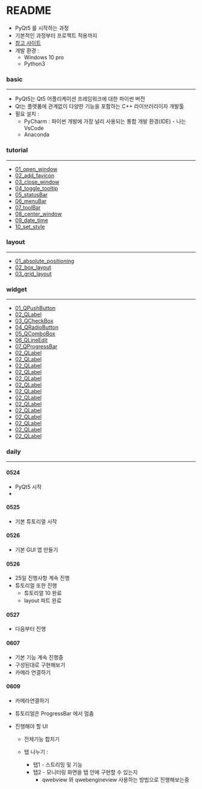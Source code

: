 # README

- PyQt5 를 시작하는 과정
- 기본적인 과정부터 프로젝트 적용까지
- [참고 사이트](https://wikidocs.net/21920)
- 개발 환경 : 
  - Windows 10 pro
  - Python3



### basic

---

- PyQt5는 Qt5 어플리케이션 프레임워크에 대한 파이썬 버전
- Qt는 플랫폼에 관계없이 다양한 기능을 포함하는 C++ 라이브러리이자 개발툴
- 필요 설치 : 
  - PyCharm : 파이썬 개발에 가장 널리 사용되는 통합 개발 환경(IDE) - 나는 VsCode
  - Anaconda





### tutorial

---

- [01_open_window](https://github.com/sehooh5/keti/blob/master/Basic/PyQt5/tutorial/01_open_window.md)
- [02_add_favicon](https://github.com/sehooh5/keti/blob/master/Basic/PyQt5/tutorial/02_add_favicon.md)
- [03_close_window](https://github.com/sehooh5/keti/blob/master/Basic/PyQt5/tutorial/03_close_window.md)
- [04_toggle_tooltip](https://github.com/sehooh5/keti/blob/master/Basic/PyQt5/tutorial/04_toggle_tooltip.md)
- [05_statusBar](https://github.com/sehooh5/keti/blob/master/Basic/PyQt5/tutorial/05_statusBar.md)
- [06_menuBar](https://github.com/sehooh5/keti/blob/master/Basic/PyQt5/tutorial/06_menuBar.md)
- [07_toolBar](https://github.com/sehooh5/keti/blob/master/Basic/PyQt5/tutorial/07_toolBar.md)
- [08_center_window](https://github.com/sehooh5/keti/blob/master/Basic/PyQt5/tutorial/08_center_window.md)
- [09_date_time](https://github.com/sehooh5/keti/blob/master/Basic/PyQt5/tutorial/09_date_time.md)
- [10_set_style](https://github.com/sehooh5/keti/blob/master/Basic/PyQt5/tutorial/10_set_style.md)



### layout

---

- [01_absolute_positioning](https://github.com/sehooh5/keti/blob/master/Basic/PyQt5/layout/01_absolute_positioning.md)
- [02_box_layout](https://github.com/sehooh5/keti/blob/master/Basic/PyQt5/layout/02_box_layout.md)
- [03_grid_layout](https://github.com/sehooh5/keti/blob/master/Basic/PyQt5/layout/03_grid_layout.md)



### widget

---

- [01_QPushButton](https://github.com/sehooh5/keti/blob/master/Basic/PyQt5/widget/01_QPushButton.md)
- [02_QLabel](https://github.com/sehooh5/keti/blob/master/Basic/PyQt5/widget/02_QLabel.md)
- [03_QCheckBox](https://github.com/sehooh5/keti/blob/master/Basic/PyQt5/widget/03_QCheckBox.md)
- [04_QRadioButton](https://github.com/sehooh5/keti/blob/master/Basic/PyQt5/widget/04_QRadioButton.md)
- [05_QComboBox](https://github.com/sehooh5/keti/blob/master/Basic/PyQt5/widget/05_QComboBox.md)
- [06_QLineEdit](https://github.com/sehooh5/keti/blob/master/Basic/PyQt5/widget/06_QLineEdit.md)
- [07_QProgressBar](https://github.com/sehooh5/keti/blob/master/Basic/PyQt5/widget/07_QProgressBar.md)
- [02_QLabel](https://github.com/sehooh5/keti/blob/master/Basic/PyQt5/widget/02_QLabel.md)
- [02_QLabel](https://github.com/sehooh5/keti/blob/master/Basic/PyQt5/widget/02_QLabel.md)
- [02_QLabel](https://github.com/sehooh5/keti/blob/master/Basic/PyQt5/widget/02_QLabel.md)
- [02_QLabel](https://github.com/sehooh5/keti/blob/master/Basic/PyQt5/widget/02_QLabel.md)
- [02_QLabel](https://github.com/sehooh5/keti/blob/master/Basic/PyQt5/widget/02_QLabel.md)
- [02_QLabel](https://github.com/sehooh5/keti/blob/master/Basic/PyQt5/widget/02_QLabel.md)
- [02_QLabel](https://github.com/sehooh5/keti/blob/master/Basic/PyQt5/widget/02_QLabel.md)
- [02_QLabel](https://github.com/sehooh5/keti/blob/master/Basic/PyQt5/widget/02_QLabel.md)
- [02_QLabel](https://github.com/sehooh5/keti/blob/master/Basic/PyQt5/widget/02_QLabel.md)
- [02_QLabel](https://github.com/sehooh5/keti/blob/master/Basic/PyQt5/widget/02_QLabel.md)
- [02_QLabel](https://github.com/sehooh5/keti/blob/master/Basic/PyQt5/widget/02_QLabel.md)
- [02_QLabel](https://github.com/sehooh5/keti/blob/master/Basic/PyQt5/widget/02_QLabel.md)
- [02_QLabel](https://github.com/sehooh5/keti/blob/master/Basic/PyQt5/widget/02_QLabel.md)
- [02_QLabel](https://github.com/sehooh5/keti/blob/master/Basic/PyQt5/widget/02_QLabel.md)







### daily

---



#### 0524

- PyQt5 시작
- 



#### 0525

- 기본 튜토리얼 시작



#### 0526

- 기본 GUI 앱 만들기



#### 0526

- 25일 진행사항 계속 진행
- 튜토리얼 또한 진행
  - 튜토리얼 10 완료
  - layout 파트 완료 



#### 0527

- 다음부터 진행



#### 0607

- 기본 기능 계속 진행중
- 구성된대로 구현해보기
- 카메라 연결하기



#### 0609

- 카메라연결하기

- 튜토리얼은 ProgressBar 에서 멈춤

- 진행해야 할 UI

  - 전체기능 합치기

  - 탭 나누기 : 

    - 탭1 - 스트리밍 및 기능
    - 탭2 - 모니터링 화면을 탭 안에 구현할 수 있는지 
      - qwebview 와 qwebengineview 사용하는 방법으로 진행해보는중

    